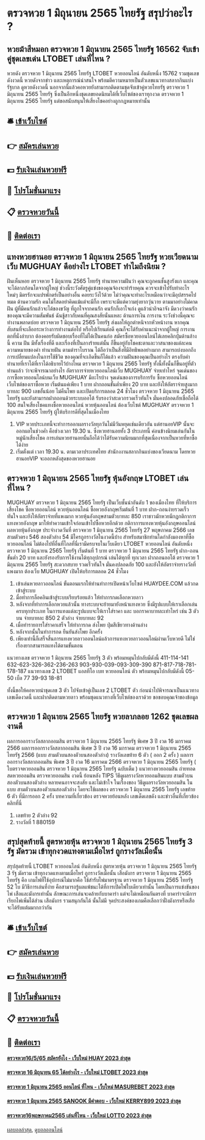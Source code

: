 # ตรวจหวย 1 มิถุนายน 2565 ไทยรัฐ สรุปว่าอะไร ?
## หวยม้าสีหมอก ตรวจหวย 1 มิถุนายน 2565 ไทยรัฐ 16562 จับเข้าคู่ชุดเลขเด่น LTOBET เล่นที่ไหน ?
หวยดัง ตรวจหวย 1 มิถุนายน 2565 ไทยรัฐ LTOBET หวยออนไลน์ อันดับหนึ่ง 15762 รวมชุดเลขดังงวดนี้ หวยดังจากข่าว และเหตุการณ์น่าสนใจ พร้อมตีความหมายเป็นตัวเลขแนวทางสลากกินแบ่งรัฐบาล ดูหวยดังงวดนี้ นอกจากนี้แล้วคอหวยยังสามารถติดตามชุดจับเข้าคู่หวยไทยรัฐ ตรวจหวย 1 มิถุนายน 2565 ไทยรัฐ ซึ่งเป็นอีกหนึ่งชุดเลขยอดนิยมได้ที่เว็บไซต์ของเราทุกงวด ตรวจหวย 1 มิถุนายน 2565 ไทยรัฐ แต่ขอสนับสนุนให้เสี่ยงโชคอย่างถูกกฎหมายเท่านั้น

## 🛎 [เข้าเว็บไซต์](https://bit.ly/3BG5bNw)
## 👉 [สมัครเล่นหวย](https://bit.ly/3BG5bNw)
## 💵 [รับเงินเล่นหวยฟรี](https://bit.ly/3C3mvgS)
## 👑 [โปรโมชั่นมาแรง](https://bit.ly/3C3mvgS)
## 📋 [ตรวจหวยวันนี้](https://bit.ly/3C3mvgS)
## 📱 [ติดต่อเรา](https://bit.ly/3C3mvgS)

## แทงหวยฮานอย ตรวจหวย 1 มิถุนายน 2565 ไทยรัฐ หวยเวียดนามเว็บ MUGHUAY ดีอย่างไร LTOBET ทำไมถึงนิยม ?
ฝันเห็นหอย ตรวจหวย 1 มิถุนายน 2565 ไทยรัฐ ทำนายความฝันว่า คุณจะถูกคนชั้นสูงรังแก และคุณจะได้ลาภก้อนโตจากผู้ใหญ่ ช่วงนี้ระวังศัตรูคู่แข่งของคุณจ้องจะทำร้ายคุณ ควรจะเข้าไปรับทำอะไรใหม่ๆ มิตรรักจะแปรพักตร์เป็นอย่างอื่น คอยระวังไว้ด้วย ไม่ว่าคุณจะทำอะไรเหมือนว่าจะมีอุปสรรคไปหมด
ด้านความรัก คนไม่โสดอย่าคิดแม้แต่จะมีกิ๊ก เพราะจะมีแต่ความยุ่งยากวุ่นวาย ตามมาอย่างไม่คาดฝัน ผู้ที่มีคนรักแล้วจะได้ของขวัญ ที่ถูกใจจากคนรัก คนรักก็เอาใจเก่ง ดูแล้วน่าอิจฉาจัง มีดวงว่าคนรักของคุณจะมีความสัมพันธ์ ฉันชู้สาวกับคนที่คุณสงสัยนั่นแหละ
ด้านการเงิน การงาน ระวังช่วงนี้คุณจะทำงานพลาดบ่อย ตรวจหวย 1 มิถุนายน 2565 ไทยรัฐ ส่งผลให้ถูกตำหนิจากหัวหน้างาน หากคุณสับสนที่จะเลือกระหว่างการทำงานต่อไป หรือไปเรียนต่อดี คุณก็จะได้รับคำแนะนำจากผู้ใหญ่ การงานตกที่นั่งลำบาก ต้องคอยรับผิดชอบเรื่องที่ไม่ได้เป็นคนก่อ
สมัครซื้อหวยออนไลน์ได้เลยคลิกปุ่มด้านล้างนี้
ความ ฝัน มีทั้งเรื่องที่ดี และเรื่องที่เป็นลางร้ายแต่นั้น ก็ขึ้นอยู่กับโชคชะตาและวาสนาของแต่ละคน ความหมายของคำ ทำนายฝัน ตามตำราโบราณ ได้ถือว่าเป็นสิ่งที่มีอิทธิพลอย่างมาก สามารถบ่งบอกถึงการเปลี่ยนแปลงในการใช้ชีวิต ของคุณที่จะเกิดขึ้นก็ได้แล้ว ความฝันของคุณเป็นอย่างไร ตรงกับคำทำนายที่เราได้ที่เราได้อธิบายไว้บ้างไหม ตรวจหวย 1 มิถุนายน 2565 ไทยรัฐ ทั้งนี้ทั้งนั้นก็ขึ้นอยู่ที่ตัวท่านแล้ว ว่าจะพิจารณาอย่างไร
อัตราการจ่ายหวยออนไลน์เว็บ MUGHUAY จ่ายเท่าไหร่
จุดเด่นของการซื้อหวยออนไลน์บนเว็บ MUGHUAY มีอะไรบ้าง
จุดเด่นของการบริการรับ ซื้อหวยออนไลน์ เว็บไซต์ของเราซื้อหวย เริ่มต้นแค่เพียง 1 บาท ฝากถอนขั้นต่ำเพียง 20 บาท และยังให้อัตราจ่ายสูงมากบาทละ 900 เลขอั้นน้อย ไม่คืนโพย และเปิดบริการตลอด 24 ชั่วโมง ตรวจหวย 1 มิถุนายน 2565 ไทยรัฐ และยังสามารถฝากถอนด้วยระบบออโต้ รับรองว่าสะดวกรวดเร็วทันใจ มั่นคงปลอดภัยเชื่อถือได้ 100 สนใจเสี่ยงโชคแทงซื้อหวยออนไลน์ หวยหุ้นออนไลน์ ต้องเว็บไซต์ MUGHUAY ตรวจหวย 1 มิถุนายน 2565 ไทยรัฐ ผู้ให้บริการดีที่สุดในเมืองไทย
1. VIP หวยประเภทนี้จะทำการออกผลรางวัลทุกวันไม่มีวันหยุดเช่นเดียวกัน แต่ฮานอยVIP นั้นจะออกผลในช่วงค่ำ คือช่วงเวลา 19.30 น. ซึ่งหวยฮานอยทั้ง 3 ประเภทนี้ ค่อนข้างนิยมเล่นกันในหมู่นักเสี่ยงโชค การเล่นหวยฮานอยนั้นถือได้ว่าได้รับความนิยมมากที่สุดเนื่องจากเป็นหวยที่หาซื้อได้ง่าย
2. เริ่มตั่งแต่ เวลา 19.30 น. ตามเวลาประเทศไทย สำนักงงานสลากกินแบ่งของเวียดนาม โดยหวยฮานอยVIP จะออกหลังสุดของหวยฮานอย

## ตรวจหวย 1 มิถุนายน 2565 ไทยรัฐ หุ้นอังกฤษ LTOBET เล่นที่ไหน ?
MUGHUAY ตรวจหวย 1 มิถุนายน 2565 ไทยรัฐ เป็นเว็บชั้นนำอันดับ 1 ของเมืองไทย ที่ให้บริการเสี่ยงโชค ซื้อหวยออนไลน์ หวยหุ้นออนไลน์ ซื้อหวยอังกฤษเริ่มต้นที่ 1 บาท ฝาก-ถอนง่ายรวดเร็วทันใจ และยังให้อัตราจ่ายที่แพงมาก หวยหุ้นอังกฤษสามตัวบาทละ 850 เราชาวมักหวยมีกฏกติกาการแทงหวยอังกฤษ มาให้ทำความเข้าใจก่อนเข้าไปซื้อหวยอีกด้วย
กติกาการแทงหวยหุ้นอังกฤษออนไลน์
ผลหวยหุ้นอังกฤษ ประจำงวดวันที่ ตรวจหวย 1 มิถุนายน 2565 ไทยรัฐ 27 พฤษภาคม 2566 เลขสามตัวตรง 546 สองตัวล่าง 54 มีใครถูกรางวัลในงวดนี้บ้าง สำหรับสมาชิกท่านใดกำลังมองหาที่ซื้อหวยออนไลน์ ไม่ต้องไปที่อื่นที่ไกลที่นี่เรามีครบจบในเว็บเดียว LTOBET หวยออนไลน์ อันดับหนึ่ง ตรวจหวย 1 มิถุนายน 2565 ไทยรัฐ เริ่มต้นที่ 1 บาท ตรวจหวย 1 มิถุนายน 2565 ไทยรัฐ ฝาก-ถอนขั้นต่ำ 20 บาท และยังรองรับการใช้งานได้ทุกอุปกรณ์ เล่นได้ทุกที่ ทุกเวลา ฝากถอนออโต้ ตรวจหวย 1 มิถุนายน 2565 ไทยรัฐ สะดวกสบาย รวดเร็วทันใจ มั่นคงปลอดภัย 100 และยังให้อัตราจ่ายรางวัลที่แพงมาก ต้องเว็บ MUGHUAY เปิดให้บริการตลอด 24 ชั่วโมง
1. เข้าเล่นหวยลาวออนไลน์ ขั้นตอนแรกให้ท่านทำการเปิดหน้าเว็บไซต์ HUAYDEE.COM แล้วกดเข้าสู่ระบบ
2. มื่อทำการล็อคอินเข้าสู่ระบบเรียบร้อยแล้ว ให้ทำการกดเลือกหวยลาว
3. หลังจากที่ทำการเลือกหวยแล้วนั้น ทางระบบจะย้ายมายังหน้าแทงหวย ซึ่งมีรูปแบบให้เราเลือกเล่นครบทุกประเภท ในการแทงแต่ละรูปแบบจะให้เราใส่ราคา และ บอกราคาบาทละเท่าไหร่ เช่น 3 ตัวบน จ่ายบาทละ 850 2 ตัวล่าง จ่ายบาทละ 92
4. เมื่อทำรายการใส่ราคาเสร็จ ให้ทำการกด ส่งโพย ปุ่มสีเขียวทางด้านล่าง
5. หลังจากนั้นในทำการกด ยืนยันส่งโพย อีกครั้ง
6. เพียงเท่านี้ก็เสร็จสิ้นการแทงหวยลาวออนไลน์แล้วการแทงหวยลาวออนไลน์ผ่านเว็บหวยดี ไม่ใช่เรื่องยากสามารถแทงได้ตามขั้นตอน

แนวทางเลข ตรวจหวย 1 มิถุนายน 2565 ไทยรัฐ 3 ตัว พร้อมหมุนไปกลับมีดังนี้
411-114-141
632-623-326-362-236-263
903-930-039-093-309-390
871-817-718-781-178-187
แนวทางเลข 2 LTOBET แอลทีโอ เบท หวยออนไลน์ ตัว พร้อมหมุนไปกลับมีดังนี้
05-50
เบิ้ล 77
39-93
18-81

ทั้งนี้ขอให้คอหวยนำชุดเลข 3 ตัว ไปจับเข้าคู่เป็นเลข 2 LTOBET ตัว ก่อนนำไปพิจารณาเป็นแนวทางเลขเด็ดงวดนี้ และฝากติดตามหวยลาว พร้อมชุดแนวทางที่เว็บไซต์ของเราด้วย
ขอขอบคุณเจ้าของข้อมูล

## ตรวจหวย 1 มิถุนายน 2565 ไทยรัฐ หวยลาภลอย 1262 ชุดเลขผลงานดี
ผลการออกรางวัลสลากออมสิน ตรวจหวย 1 มิถุนายน 2565 ไทยรัฐ พิเศษ 3 ปี งวด 16 มกราคม 2566
ผลการออกรางวัลสลากออมสิน พิเศษ 3 ปี งวด 16 มกราคม ตรวจหวย 1 มิถุนายน 2565 ไทยรัฐ 2566 (แบบ สามตัวบนสองตัวบนสองตัวล่าง)
รางวัลเลขท้าย 6 ตัว ( ออก 2 ครั้ง )
ผลการออกรางวัลสลากออมสิน พิเศษ 3 ปี งวด 16 มกราคม 2566 ตรวจหวย 1 มิถุนายน 2565 ไทยรัฐ ( ใบตรวจหวยออมสิน ตรวจหวย 1 มิถุนายน 2565 ไทยรัฐ ฉบับเต็ม )
 แนวทางหวยออมสิน ถ่ายทอดสดหวยออมสิน ตรวจหวยออมสิน งวดนี้ ย้อนหลัง 
TIPS วิธีดูผลรางวัลหวยออมสินแบบ สามตัวบนสองตัวบนสองตัวล่าง
หลายคนอาจจะสงสัย และไม่เข้าใจ ในเรื่องของ วิธีดูผลรางวัลหวยออมสิน ในแบบ สามตัวบนสองตัวบนสองตัวล่าง โดยจะใช้ผลของ ตรวจหวย 1 มิถุนายน 2565 ไทยรัฐ เลขท้าย 6 ตัว ที่มีการออก 2 ครั้ง
บทความที่เกี่ยวข้อง
ตรวจหวยย้อนหลัง เลขเด็ดเลขดัง และข่าวอื่นที่เกี่ยวข้อง คลิกที่นี่
1. เลขท้าย 2 ตัวล่าง 92
2. รางวัลที่ 1 880159

## สรุปสุดท้ายนี้ สูตรหวยหุ้น ตรวจหวย 1 มิถุนายน 2565 ไทยรัฐ 3 รัฐ มัดรวม เข้าทุกงวดแทงตามเมื่อไหร่ ถูกรางวัลเมื่อนั้น
สรุปสุดท้ายนี้ LTOBET หวยออนไลน์ อันดับหนึ่ง สูตรหวยหุ้น ตรวจหวย 1 มิถุนายน 2565 ไทยรัฐ 3 รัฐ มัดรวม เข้าทุกงวดแทงตามเมื่อไหร่ ถูกรางวัลเมื่อนั้น เสือมังกร ตรวจหวย 1 มิถุนายน 2565 ไทยรัฐ คือ เกมไพ่ที่ใช้อุปกรณ์ไม่มากคือ ใช้สำรับไพ่มาตรฐาน ตรวจหวย 1 มิถุนายน 2565 ไทยรัฐ 52 ใบ มีวิธีการเล่นที่ง่าย คือสามารถรู้ผลแพ้ชนะได้ที่การเปิดไพ่ใบเดียวเท่านั้น โดยเป็นการแข่งขันของไพ่ เสือและมังกรเท่านั้น ลักษณะการเล่นจะคล้ายกับบาคาร่า แต่จะไม่เหมือนกันตรงที่ บาคาร่าจะมีการเรียกไพ่เพิ่มได้ส่วน เสือมังกร รวมสนุกกันได้ นั้นไม่มี จุดประสงค์ของเกมคือเลือกว่าฝั่งมังกรหรือเสือจะได้รับแต้มมากกว่ากัน

## 🛎 [เข้าเว็บไซต์](https://bit.ly/3BG5bNw)
## 👉 [สมัครเล่นหวย](https://bit.ly/3BG5bNw)
## 💵 [รับเงินเล่นหวยฟรี](https://bit.ly/3C3mvgS)
## 👑 [โปรโมชั่นมาแรง](https://bit.ly/3C3mvgS)
## 📋 [ตรวจหวยวันนี้](https://bit.ly/3C3mvgS)
## 📱 [ติดต่อเรา](https://bit.ly/3C3mvgS)

#### [ตรวจหวย16/5/65 สมัครยังไง - เว็บใหม่ HUAY 2023 ล่าสุด](https://atom.io/themes/ตรวจหวย16565%20สมัครยังไง%20-%20เว็บใหม่%20huay%202023%20ล่าสุด)
#### [ตรวจหวย 16 มิถุนายน 65 ได้อย่างไร - เว็บใหม่ LTOBET 2023 ล่าสุด](https://atom.io/themes/ตรวจหวย%2016%20มิถุนายน%2065%20ได้อย่างไร%20-%20เว็บใหม่%20ltobet%202023%20ล่าสุด)
#### [ตรวจหวย 1 มิถุนายน 2565 ออนไลน์ ที่ไหน - เว็บใหม่ MASUREBET 2023 ล่าสุด](https://atom.io/themes/ตรวจหวย%201%20มิถุนายน%202565%20ออนไลน์%20ที่ไหน%20-%20เว็บใหม่%20masurebet%202023%20ล่าสุด)
#### [ตรวจหวย 1 มิถุนายน 2565 SANOOK มีคำตอบ - เว็บใหม่ KERRY899 2023 ล่าสุด](https://atom.io/themes/ตรวจหวย%201%20มิถุนายน%202565%20sanook%20มีคำตอบ%20-%20เว็บใหม่%20kerry899%202023%20ล่าสุด)
#### [ตรวจหวย16พฤษภาคม2565 เล่นที่ไหน - เว็บใหม่ LOTTO 2023 ล่าสุด](https://atom.io/themes/ตรวจหวย16พฤษภาคม2565%20เล่นที่ไหน%20-%20เว็บใหม่%20lotto%202023%20ล่าสุด)

[ผลบอลล่าสุด](https://siamsport.tv "ผลบอลล่าสุด"), [ดูบอลออนไลน์](https://siamsport.tv/ดูบอลสด "ดูบอลออนไลน์")